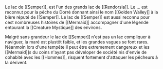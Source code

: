 Le lac de [[Semper]], est l'un des grands lac de [[Rendorsia]]. Le ... est reconnut pour la pêche du Dorré donnant ainsi le nom [[Golden Walley]] à la bière réputé de [[Semper]]. Le lac de [[Semper]] est aussi reconnu pour cest nombreuses histoires de [[Mermaid]] accompagner d'une légende entourant la [[Creature Mystique]] des environs. 

Malgré sans grandeur le lac de [[Semper]] n'est pas un lac compliquer à naviguer, la maré est plustôt  faible, et les grandes vagues se font rares. Néanmoin lors d'une tempête il peut être extremement dangereux et les [[Mermaid]]s du coins n'ayant pas déveloper de société nis d'envie de cohabité avec les [[Hommes]], risquent fortement d'attaquer les pêcheurs à la dérivent.